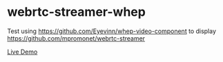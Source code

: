 # webrtc-streamer-whep

Test using https://github.com/Eyevinn/whep-video-component to display https://github.com/mpromonet/webrtc-streamer  

[Live Demo](https://webrtc-streamer-whep.pages.dev/)
